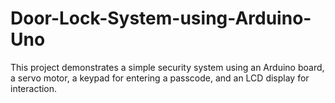 # Door-Lock-System-using-Arduino-Uno
This project demonstrates a simple security system using an Arduino board, a servo motor, a keypad for entering a passcode, and an LCD display for interaction.
